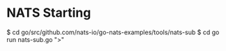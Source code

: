 # NATS Starting

$ cd go/src/github.com/nats-io/go-nats-examples/tools/nats-sub
$ cd go run nats-sub.go ">"
